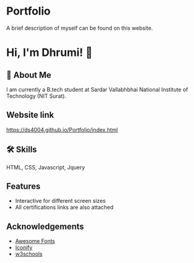 
# Portfolio 

A brief description of myself can be found on this website.




# Hi, I'm Dhrumi! 👋


## 🚀 About Me

I am currently a B.tech student at Sardar Vallabhbhai National Institute of Technology (NIT Surat).



## Website link

https://ds4004.github.io/Portfolio/index.html


## 🛠 Skills
HTML, CSS, Javascript, Jquery


## Features

- Interactive for different screen sizes
- All certifications links are also attached



## Acknowledgements

 - [Awesome Fonts](https://fontawesome.com/)
 - [Iconify](https://iconify.design/)
 - [w3schools ](https://www.w3schools.com/)
